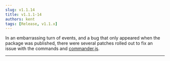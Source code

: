 ```yaml
---
slug: v1.1.14
title: v1.1.1-14
authors: kent
tags: [Release, v1.1.x]
---
```


In an embarrassing turn of events, and a bug that only appeared when the package was published<!-- truncate -->, there were several patches rolled out to fix an issue with the commands and [commander.js](https://www.npmjs.com/package/commander).

---